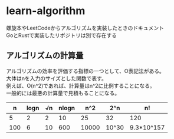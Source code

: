 # learn-algorithm

螺旋本やLeetCodeからアルゴリズムを実装したときのドキュメント  
GoとRustで実装したリポジトリは別で存在する

## アルゴリズムの計算量

アルゴリズムの効率を評価する指標の一つとして、O表記法がある。  
大体はnを入力のサイズとした関数で表す。  
例えば、O(n^2)であれば、計算量はn^2に比例することになる。  
一般的には最悪の計算量で見積もることになる。

|n|logn|√n|nlogn|n^2|2^n|n!|
|---|---|---|---|---|---|---|
|5|2|2|10|25|32|120|
|100|6|10|600|10000|10^30|9.3*10^157|

